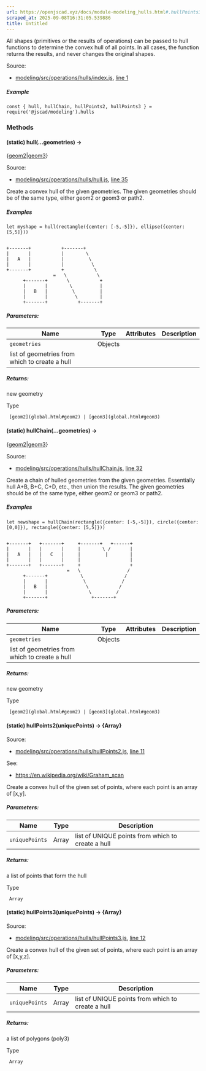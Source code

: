 ```yaml
---
url: https://openjscad.xyz/docs/module-modeling_hulls.html#.hullPoints3
scraped_at: 2025-09-08T16:31:05.539886
title: Untitled
---
```


All shapes (primitives or the results of operations) can be passed to hull
functions to determine the convex hull of all points. In all cases, the
function returns the results, and never changes the original shapes.

Source:

    

  * [modeling/src/operations/hulls/index.js](modeling_src_operations_hulls_index.js.html), [line 1](modeling_src_operations_hulls_index.js.html#line1)

##### Example

    
    
    const { hull, hullChain, hullPoints2, hullPoints3 } = require('@jscad/modeling').hulls

### Methods

#### (static) hull(…geometries) →
{[geom2](global.html#geom2)|[geom3](global.html#geom3)}

Source:

    

  * [modeling/src/operations/hulls/hull.js](modeling_src_operations_hulls_hull.js.html), [line 35](modeling_src_operations_hulls_hull.js.html#line35)

Create a convex hull of the given geometries. The given geometries should be
of the same type, either geom2 or geom3 or path2.

##### Examples

    
    
    let myshape = hull(rectangle({center: [-5,-5]}), ellipse({center: [5,5]}))
    
    
    +-------+           +-------+
    |       |           |        \
    |   A   |           |         \
    |       |           |          \
    +-------+           +           \
                     =   \           \
          +-------+       \           +
          |       |        \          |
          |   B   |         \         |
          |       |          \        |
          +-------+           +-------+

##### Parameters:

Name | Type | Attributes | Description  
---|---|---|---  
`geometries` |  Objects |  <repeatable>  
| list of geometries from which to create a hull  
  
##### Returns:

new geometry

Type

     [geom2](global.html#geom2) | [geom3](global.html#geom3)

#### (static) hullChain(…geometries) →
{[geom2](global.html#geom2)|[geom3](global.html#geom3)}

Source:

    

  * [modeling/src/operations/hulls/hullChain.js](modeling_src_operations_hulls_hullChain.js.html), [line 32](modeling_src_operations_hulls_hullChain.js.html#line32)

Create a chain of hulled geometries from the given geometries. Essentially
hull A+B, B+C, C+D, etc., then union the results. The given geometries should
be of the same type, either geom2 or geom3 or path2.

##### Examples

    
    
    let newshape = hullChain(rectangle({center: [-5,-5]}), circle({center: [0,0]}), rectangle({center: [5,5]}))
    
    
    +-------+   +-------+     +-------+   +------+
    |       |   |       |     |        \ /       |
    |   A   |   |   C   |     |         |        |
    |       |   |       |     |                  |
    +-------+   +-------+     +                  +
                          =   \                 /
          +-------+            \               /
          |       |             \             /
          |   B   |              \           /
          |       |               \         /
          +-------+                +-------+

##### Parameters:

Name | Type | Attributes | Description  
---|---|---|---  
`geometries` |  Objects |  <repeatable>  
| list of geometries from which to create a hull  
  
##### Returns:

new geometry

Type

     [geom2](global.html#geom2) | [geom3](global.html#geom3)

#### (static) hullPoints2(uniquePoints) → {Array}

Source:

    

  * [modeling/src/operations/hulls/hullPoints2.js](modeling_src_operations_hulls_hullPoints2.js.html), [line 11](modeling_src_operations_hulls_hullPoints2.js.html#line11)

See:

    

  * <https://en.wikipedia.org/wiki/Graham_scan>

Create a convex hull of the given set of points, where each point is an array
of [x,y].

##### Parameters:

Name | Type | Description  
---|---|---  
`uniquePoints` |  Array | list of UNIQUE points from which to create a hull  
  
##### Returns:

a list of points that form the hull

Type

     Array

#### (static) hullPoints3(uniquePoints) → {Array}

Source:

    

  * [modeling/src/operations/hulls/hullPoints3.js](modeling_src_operations_hulls_hullPoints3.js.html), [line 12](modeling_src_operations_hulls_hullPoints3.js.html#line12)

Create a convex hull of the given set of points, where each point is an array
of [x,y,z].

##### Parameters:

Name | Type | Description  
---|---|---  
`uniquePoints` |  Array | list of UNIQUE points from which to create a hull  
  
##### Returns:

a list of polygons (poly3)

Type

     Array

